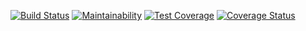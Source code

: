 [![Build Status](https://travis-ci.org/matthewacha/bookamealjs.svg?branch=master)](https://travis-ci.org/matthewacha/bookamealjs)
[![Maintainability](https://api.codeclimate.com/v1/badges/0db0555fedb97749244c/maintainability)](https://codeclimate.com/github/matthewacha/bookamealjs/maintainability)
[![Test Coverage](https://api.codeclimate.com/v1/badges/0db0555fedb97749244c/test_coverage)](https://codeclimate.com/github/matthewacha/bookamealjs/test_coverage)
[![Coverage Status](https://coveralls.io/repos/github/matthewacha/bookamealjs/badge.svg?branch=master)](https://coveralls.io/github/matthewacha/bookamealjs?branch=master)